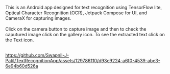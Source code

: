 This is an Android app designed for text recognition using TensorFlow lite, Optical Character Recognition (OCR), Jetpack Compose for UI, and CameraX for capturing images.<br><br>
Click on the camera button to capture image and then to check the caputured image click on the gallery icon. To see the extracted text click on the Text icon.<br><br>

https://github.com/Swapnil-J-Patil/TextRecognitionApp/assets/129786110/d93e9224-a6f0-4539-abe3-6e94b60d526a

